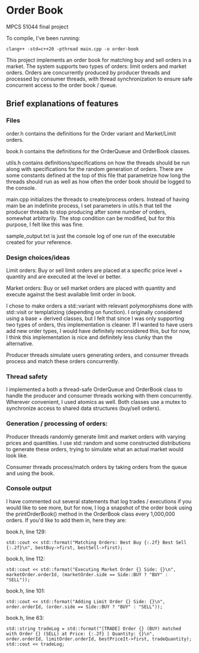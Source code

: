 # Order Book
MPCS 51044 final project

To compile, I've been running:

    clang++ -std=c++20 -pthread main.cpp -o order-book

This project implements an order book for matching buy and sell orders in a market. The system supports two types of orders: limit orders and market orders. Orders are concurrently produced by producer threads and processed by consumer threads, with thread synchronization to ensure safe concurrent access to the order book / queue.

## Brief explanations of features

### Files
order.h contains the definitions for the Order variant and Market/Limit orders.

book.h contains the definitions for the OrderQueue and OrderBook classes.

utils.h contains definitions/specifications on how the threads should be run along with specifications for the random generation of orders. There are some constants defined at the top of this file that parametrize how long the threads should run as well as how often the order book should be logged to the console.

main.cpp initializes the threads to create/process orders. Instead of having main be an indefinite process, I set parameters in utils.h that tell the producer threads to stop producing after some number of orders, somewhat arbitrarily. The stop condition can be modified, but for this purpose, I felt like this was fine.

sample_output.txt is just the console log of one run of the executable created for your reference.

### Design choices/ideas
Limit orders: Buy or sell limit orders are placed at a specific price level + quantity and are executed at the level or better.

Market orders: Buy or sell market orders are placed with quantity and execute against the best available limit order in book.

I chose to make orders a std::variant with relevant polymorphisms done with std::visit or templatizing (depending on function). I originally considered using a base + derived classes, but I felt that since I was only supporting two types of orders, this implementation is cleaner. If I wanted to have users add new order types, I would have definitely reconsidered this, but for now, I think this implementation is nice and definitely less clunky than the alternative.

Producer threads simulate users generating orders, and consumer threads process and match these orders concurrently.

### Thread safety
I implemented a both a thread-safe OrderQueue and OrderBook class to handle the producer and consumer threads working with them concurrently. Wherever convenient, I used atomics as well. Both classes use a mutex to synchronize access to shared data structures (buy/sell orders).

### Generation / processing of orders:
Producer threads randomly generate limit and market orders with varying prices and quantities. I use std::random and some constructed distributions to generate these orders, trying to simulate what an actual market would look like.

Consumer threads process/match orders by taking orders from the queue and using the book.

### Console output
I have commented out several statements that log trades / executions if you would like to see more, but for now, I log a snapshot of the order book using the printOrderBook() method in the OrderBook class every 1,000,000 orders. If you'd like to add them in, here they are:

book.h, line 129:

    std::cout << std::format("Matching Orders: Best Buy {:.2f} Best Sell {:.2f}\n", bestBuy->first, bestSell->first);

book.h, line 112:

    std::cout << std::format("Executing Market Order {} Side: {}\n", marketOrder.orderId, (marketOrder.side == Side::BUY ? "BUY" : "SELL"));

book.h, line 101:

    std::cout << std::format("Adding Limit Order {} Side: {}\n", order.orderId, (order.side == Side::BUY ? "BUY" : "SELL"));

book.h, line 63:

    std::string tradeLog = std::format("[TRADE] Order {} (BUY) matched with Order {} (SELL) at Price: {:.2f} | Quantity: {}\n", order.orderId, limitOrder.orderId, bestPriceIt->first, tradeQuantity); std::cout << tradeLog;
        
